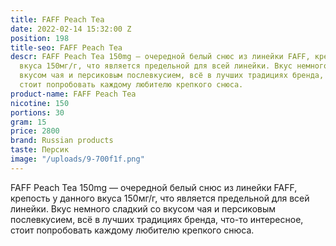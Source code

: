 ```yaml
---
title: FAFF Peach Tea
date: 2022-02-14 15:32:00 Z
position: 198
title-seo: FAFF Peach Tea
descr: FAFF Peach Tea 150mg — очередной белый снюс из линейки FAFF, крепость у данного
  вкуса 150мг/г, что является предельной для всей линейки. Вкус немного сладкий со
  вкусом чая и персиковым послевкусием, всё в лучших традициях бренда, что-то интересное,
  стоит попробовать каждому любителю крепкого снюса.
product-name: FAFF Peach Tea
nicotine: 150
portions: 30
gram: 15
price: 2800
brand: Russian products
taste: Персик
image: "/uploads/9-700f1f.png"
---
```


FAFF Peach Tea 150mg — очередной белый снюс из линейки FAFF, крепость у данного вкуса 150мг/г, что является предельной для всей линейки. Вкус немного сладкий со вкусом чая и персиковым послевкусием, всё в лучших традициях бренда, что-то интересное, стоит попробовать каждому любителю крепкого снюса.